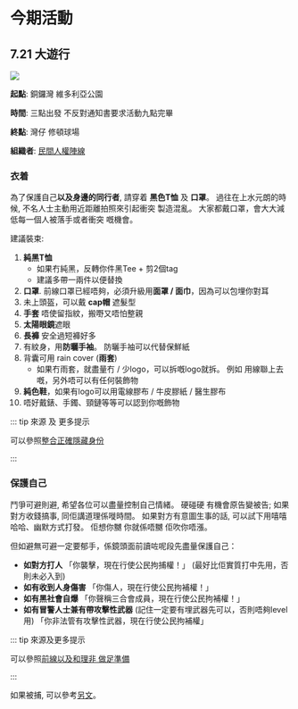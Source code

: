 # 今期活動

## 7.21 大遊行

![](/image/promo/721/iGiGniH.jpg)

**起點**: 銅鑼灣 維多利亞公園

**時間**: 三點出發 不反對通知書要求活動九點完畢

**終點**: 灣仔 修頓球場

**組織者**: [民間人權陣線](https://www.facebook.com/CivilHumanRightsFront/)

### 衣着

為了保護自己**以及身邊的同行者**, 請穿着 **黑色T恤** 及 **口罩**。 過往在上水元朗的時候, 不名人士主動用近距離拍照來引起衝突 製造混亂。 大家都戴口罩，會大大減低每一個人被落手或者衝突 嘅機會。

建議裝束:

1. **純黑T恤**
    * 如果冇純黑，反轉你件黑Tee + 剪2個tag
    * 建議多帶一兩件以便替換
2. **口罩**.  前線口罩已經唔夠，必須升級用**面罩 / 面巾**，因為可以包埋你對耳
3. 未上頭盔，可以戴 **cap帽** 遮髮型
4. **手套** 唔使留指紋，搬嘢又唔怕整親
5. **太陽眼鏡**遮眼
6. **長褲** 安全過短褲好多
7. 有紋身，用**防曬手袖**。 防曬手袖可以代替保鮮紙
8. 背囊可用 rain cover (**雨套**)
   * 如果冇雨套，就盡量冇 / 少logo，可以拆嘅logo就拆。 例如 用線聯上去嘅，另外唔可以有任何裝飾物
9.  **純色鞋**，如果有logo可以用電線膠布 / 牛皮膠紙 / 醫生膠布
10. 唔好戴錶、手鐲、頸鏈等等可以認到你嘅飾物

::: tip 來源 及 更多提示

可以參照[整合正確隱藏身份](https://lihkg.com/thread/1327279)

:::

### 保護自己

鬥爭可避則避, 希望各位可以盡量控制自己情緒。 硬碰硬 有機會原告變被告; 如果對方收錢搞事, 同佢講道理係嘥時間。 如果對方有意圖生事的話, 可以試下用嘻嘻哈哈、幽默方式打發。 佢想你嬲 你就係唔嬲 佢吹你唔漲。

但如避無可避一定要郁手，係鏡頭面前讀咗呢段先盡量保護自己：

* **如對方打人** 「你襲擊，現在行使公民拘捕權！」 (最好比佢實質打中先用，否則未必入到)
* **如有收到人身傷害** 「你傷人，現在行使公民拘補權！」
* **如有黑社會自爆** 「你聲稱三合會成員，現在行使公民拘補權！」
* **如有冒警人士兼有帶攻擊性武器** (記住一定要有埋武器先可以，否則唔夠level用) 「你非法管有攻擊性武器，現在行使公民拘補權」

::: tip 來源及更多提示

可以參照[前線以及和理非 做足準備](https://lihkg.com/thread/1334474/page/1)

:::

如果被捕, 可以參考[另文](./info/help/)。